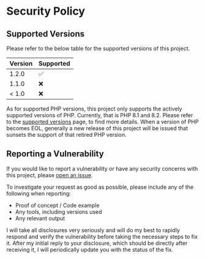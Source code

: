 # Security Policy

## Supported Versions

Please refer to the below table for the supported versions of this project.

| Version | Supported          |
| ------- | ------------------ |
| 1.2.0   | :white_check_mark: |
| 1.1.0   | :x:                |
| < 1.0   | :x:                |

As for supported PHP versions, this project only supports the actively supported versions of PHP. Currently, that is PHP
8.1 and 8.2. Please refer to the [supported versions](https://www.php.net/supported-versions.php) page, to find
more details. When a version of PHP becomes EOL, generally a new release of this project will be issued that sunsets the
support of that retired PHP version.

## Reporting a Vulnerability

If you would like to report a vulnerability or have any security concerns with this project,
please [open an issue](https://github.com/azuyalabs/waqi/issues/new?labels=security).

To investigate your request as good as possible, please include any of the following when reporting:

- Proof of concept / Code example
- Any tools, including versions used
- Any relevant output

I will take all disclosures very seriously and will do my best to rapidly respond and verify the vulnerability before
taking the necessary steps to fix it. After my initial reply to your disclosure, which should be directly after
receiving it, I will periodically update you with the status of the fix.
